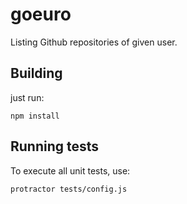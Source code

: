 # goeuro
Listing Github repositories of given user.

Building
---------
just run:

    npm install


Running tests
-------------
To execute all unit tests, use:

    protractor tests/config.js

    
